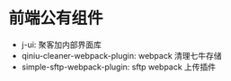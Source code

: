 # 前端公有组件

* j-ui: 聚客加内部界面库
* qiniu-cleaner-webpack-plugin: webpack 清理七牛存储
* simple-sftp-webpack-plugin: sftp webpack 上传插件

